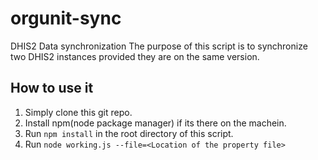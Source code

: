 # orgunit-sync
DHIS2 Data synchronization
The purpose of this script is to synchronize two DHIS2 instances provided they are on the same version.

## How to use it

1. Simply clone this git repo.
2. Install npm(node package manager) if its there on the machein.
3. Run `npm install` in the root directory of this script.
4. Run `node working.js --file=<Location of the property file>`
